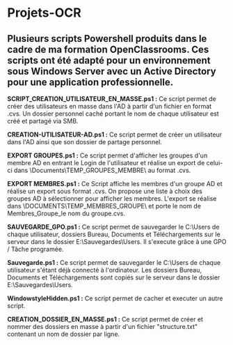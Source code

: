 # Projets-OCR

## Plusieurs scripts Powershell produits dans le cadre de ma formation OpenClassrooms. Ces scripts ont été adapté pour un environnement sous Windows Server avec un Active Directory pour une application professionnelle.

**SCRIPT_CREATION_UTILISATEUR_EN_MASSE.ps1 :** Ce script permet de créer des utilisateurs en masse dans l'AD à partir d'un fichier en format .cvs. Un dossier personnel caché portant le nom de chaque utilisateur est créé et partagé via SMB.

**CREATION-UTILISATEUR-AD.ps1 :** Ce script permet de créer un utilisateur dans l'AD ainsi que son dossier de partage personnel.

**EXPORT GROUPES.ps1 :** Ce script permet d'afficher les groupes d'un membre AD en entrant le Login de l'utilisateur et réalise un export de celui-ci dans \Documents\TEMP_GROUPES_MEMBRE\ au format .cvs.

**EXPORT MEMBRES.ps1 :** Ce Script affiche les membres d'un groupe AD et réalise un export sous format .cvs. On propose une liste à choix des groupes AD à sélectionner pour afficher les membres. L'export se réalise dans \DOCUMENTS\TEMP_MEMBRES_GROUPE\ et porte le nom de Membres_Groupe_le nom du groupe.cvs.

**SAUVEGARDE_GPO.ps1 :** Ce script permet de sauvegarder le C:\Users de chaque utilisateur, dossiers Bureau, Documents et Téléchargements sur le serveur dans le dossier E:\Sauvegardes\Users. Il s'execute grâce à une GPO / Tâche programée.

**Sauvegarde.ps1 :** Ce script permet de sauvegarder le C:\Users de chaque utilisateur s'étant déjà connecté à l'ordinateur. Les dossiers Bureau, Documents et Téléchargements sont copiés sur le serveur dans le dossier E:\Sauvegardes\Users.

**WindowstyleHidden.ps1 :** Ce script permet de cacher et executer un autre script.

**CREATION_DOSSIER_EN_MASSE.ps1 :** Ce script permet de créer et nommer des dossiers en masse à partir d'un fichier "structure.txt" contenant un nom de dossier par ligne.
